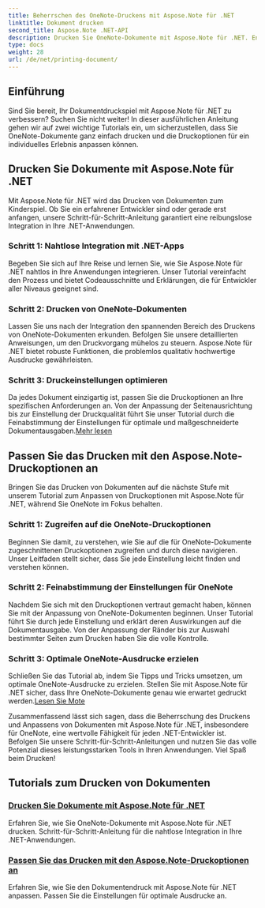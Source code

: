 ```yaml
---
title: Beherrschen des OneNote-Druckens mit Aspose.Note für .NET
linktitle: Dokument drucken
second_title: Aspose.Note .NET-API
description: Drucken Sie OneNote-Dokumente mit Aspose.Note für .NET. Entdecken Sie die nahtlose Integration in .NET-Apps, passen Sie Druckoptionen an und nutzen Sie die Leistungsfähigkeit des Dokumentendrucks.
type: docs
weight: 28
url: /de/net/printing-document/
---
```

## Einführung

Sind Sie bereit, Ihr Dokumentdruckspiel mit Aspose.Note für .NET zu verbessern? Suchen Sie nicht weiter! In dieser ausführlichen Anleitung gehen wir auf zwei wichtige Tutorials ein, um sicherzustellen, dass Sie OneNote-Dokumente ganz einfach drucken und die Druckoptionen für ein individuelles Erlebnis anpassen können.

## Drucken Sie Dokumente mit Aspose.Note für .NET

Mit Aspose.Note für .NET wird das Drucken von Dokumenten zum Kinderspiel. Ob Sie ein erfahrener Entwickler sind oder gerade erst anfangen, unsere Schritt-für-Schritt-Anleitung garantiert eine reibungslose Integration in Ihre .NET-Anwendungen.

### Schritt 1: Nahtlose Integration mit .NET-Apps

Begeben Sie sich auf Ihre Reise und lernen Sie, wie Sie Aspose.Note für .NET nahtlos in Ihre Anwendungen integrieren. Unser Tutorial vereinfacht den Prozess und bietet Codeausschnitte und Erklärungen, die für Entwickler aller Niveaus geeignet sind.

### Schritt 2: Drucken von OneNote-Dokumenten

Lassen Sie uns nach der Integration den spannenden Bereich des Druckens von OneNote-Dokumenten erkunden. Befolgen Sie unsere detaillierten Anweisungen, um den Druckvorgang mühelos zu steuern. Aspose.Note für .NET bietet robuste Funktionen, die problemlos qualitativ hochwertige Ausdrucke gewährleisten.

### Schritt 3: Druckeinstellungen optimieren

Da jedes Dokument einzigartig ist, passen Sie die Druckoptionen an Ihre spezifischen Anforderungen an. Von der Anpassung der Seitenausrichtung bis zur Einstellung der Druckqualität führt Sie unser Tutorial durch die Feinabstimmung der Einstellungen für optimale und maßgeschneiderte Dokumentausgaben.[Mehr lesen](./print-documents/)

## Passen Sie das Drucken mit den Aspose.Note-Druckoptionen an

Bringen Sie das Drucken von Dokumenten auf die nächste Stufe mit unserem Tutorial zum Anpassen von Druckoptionen mit Aspose.Note für .NET, während Sie OneNote im Fokus behalten.

### Schritt 1: Zugreifen auf die OneNote-Druckoptionen

Beginnen Sie damit, zu verstehen, wie Sie auf die für OneNote-Dokumente zugeschnittenen Druckoptionen zugreifen und durch diese navigieren. Unser Leitfaden stellt sicher, dass Sie jede Einstellung leicht finden und verstehen können.

### Schritt 2: Feinabstimmung der Einstellungen für OneNote

Nachdem Sie sich mit den Druckoptionen vertraut gemacht haben, können Sie mit der Anpassung von OneNote-Dokumenten beginnen. Unser Tutorial führt Sie durch jede Einstellung und erklärt deren Auswirkungen auf die Dokumentausgabe. Von der Anpassung der Ränder bis zur Auswahl bestimmter Seiten zum Drucken haben Sie die volle Kontrolle.

### Schritt 3: Optimale OneNote-Ausdrucke erzielen

 Schließen Sie das Tutorial ab, indem Sie Tipps und Tricks umsetzen, um optimale OneNote-Ausdrucke zu erzielen. Stellen Sie mit Aspose.Note für .NET sicher, dass Ihre OneNote-Dokumente genau wie erwartet gedruckt werden.[Lesen Sie Mote](./customize-printing-options/)

Zusammenfassend lässt sich sagen, dass die Beherrschung des Druckens und Anpassens von Dokumenten mit Aspose.Note für .NET, insbesondere für OneNote, eine wertvolle Fähigkeit für jeden .NET-Entwickler ist. Befolgen Sie unsere Schritt-für-Schritt-Anleitungen und nutzen Sie das volle Potenzial dieses leistungsstarken Tools in Ihren Anwendungen. Viel Spaß beim Drucken!
## Tutorials zum Drucken von Dokumenten
### [Drucken Sie Dokumente mit Aspose.Note für .NET](./print-documents/)
Erfahren Sie, wie Sie OneNote-Dokumente mit Aspose.Note für .NET drucken. Schritt-für-Schritt-Anleitung für die nahtlose Integration in Ihre .NET-Anwendungen.
### [Passen Sie das Drucken mit den Aspose.Note-Druckoptionen an](./customize-printing-options/)
Erfahren Sie, wie Sie den Dokumentendruck mit Aspose.Note für .NET anpassen. Passen Sie die Einstellungen für optimale Ausdrucke an.